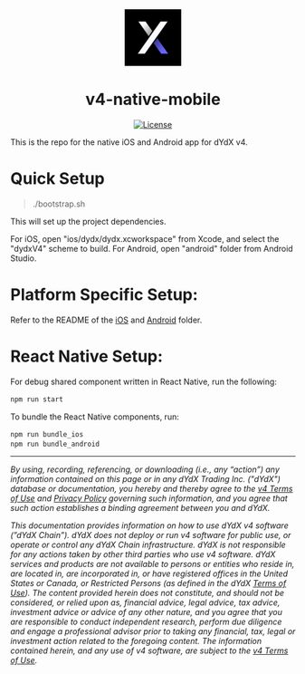 <div align="center">
  <img src='https://github.com/dydxprotocol/v4-native-mobile/blob/main/ios/dydxV4/dydxV4/Assets.xcassets/AppIcon.appiconset/App%20icon%403x.png' alt='icon'  width="100"  height="100" />
</div>

<h1 align="center">v4-native-mobile</h1>

<div align="center">
  <a href='https://github.com/dydxprotocol/v4-native-mobile/blob/main/LICENSE'>
    <img src='https://img.shields.io/badge/License-AGPL_v3-blue.svg' alt='License' />
  </a>
</div>

This is the repo for the native iOS and Android app for dYdX v4.

# Quick Setup

> ./bootstrap.sh

This will set up the project dependencies.

For iOS, open "ios/dydx/dydx.xcworkspace" from Xcode, and select the "dydxV4" scheme to build.
For Android, open "android" folder from Android Studio. 

# Platform Specific Setup:

Refer to the README of the [iOS](https://github.com/dydxprotocol/v4-native-mobile/tree/main/ios) and [Android](https://github.com/dydxprotocol/v4-native-mobile/tree/main/android) folder.

# React Native Setup:

For debug shared component written in React Native, run the following:

```zsh
npm run start
```

To bundle the React Native components, run:

```zsh
npm run bundle_ios
npm run bundle_android
```

_______
*By using, recording, referencing, or downloading (i.e., any “action”) any information contained on this page or in any dYdX Trading Inc. ("dYdX") database or documentation, you hereby and thereby agree to the [v4 Terms of Use](https://dydx.exchange/v4-terms) and [Privacy Policy](https://dydx.exchange/privacy) governing such information, and you agree that such action establishes a binding agreement between you and dYdX.*

*This documentation provides information on how to use dYdX v4 software (”dYdX Chain”). dYdX does not deploy or run v4 software for public use, or operate or control any dYdX Chain infrastructure. dYdX is not responsible for any actions taken by other third parties who use v4 software. dYdX services and products are not available to persons or entities who reside in, are located in, are incorporated in, or have registered offices in the United States or Canada, or Restricted Persons (as defined in the dYdX [Terms of Use](https://dydx.exchange/terms)). The content provided herein does not constitute, and should not be considered, or relied upon as, financial advice, legal advice, tax advice, investment advice or advice of any other nature, and you agree that you are responsible to conduct independent research, perform due diligence and engage a professional advisor prior to taking any financial, tax, legal or investment action related to the foregoing content. The information contained herein, and any use of v4 software, are subject to the [v4 Terms of Use](https://dydx.exchange/v4-terms).*
